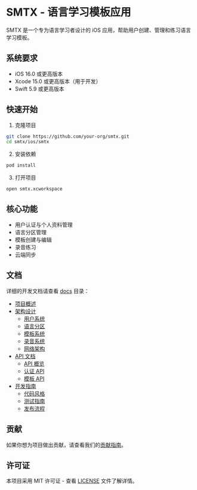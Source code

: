 # SMTX - 语言学习模板应用

SMTX 是一个专为语言学习者设计的 iOS 应用，帮助用户创建、管理和练习语言学习模板。

## 系统要求

- iOS 16.0 或更高版本
- Xcode 15.0 或更高版本（用于开发）
- Swift 5.9 或更高版本

## 快速开始

1. 克隆项目
```bash
git clone https://github.com/your-org/smtx.git
cd smtx/ios/smtx
```

2. 安装依赖
```bash
pod install
```

3. 打开项目
```bash
open smtx.xcworkspace
```

## 核心功能

- 用户认证与个人资料管理
- 语言分区管理
- 模板创建与编辑
- 录音练习
- 云端同步

## 文档

详细的开发文档请查看 [docs](./docs) 目录：

- [项目概述](./docs/overview.md)
- [架构设计](./docs/architecture/)
  - [用户系统](./docs/architecture/auth.md)
  - [语言分区](./docs/architecture/language-section.md)
  - [模板系统](./docs/architecture/template.md)
  - [录音系统](./docs/architecture/recording.md)
  - [网络架构](./docs/architecture/network.md)
- [API 文档](./docs/api/)
  - [API 概览](./docs/api/overview.md)
  - [认证 API](./docs/api/auth.md)
  - [模板 API](./docs/api/template.md)
- [开发指南](./docs/guides/)
  - [代码风格](./docs/guides/code-style.md)
  - [测试指南](./docs/guides/testing.md)
  - [发布流程](./docs/guides/release.md)

## 贡献

如果你想为项目做出贡献，请查看我们的[贡献指南](./docs/contributing.md)。

## 许可证

本项目采用 MIT 许可证 - 查看 [LICENSE](./LICENSE) 文件了解详情。
